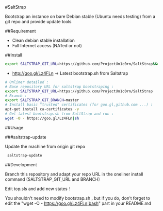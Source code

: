 #SaltStrap

Bootstrap an instance on bare Debian stable (Ubuntu needs testing) from a git repo and provide update tools

##Requirement

 * Clean debian stable installation
 * Full Internet access (NATed or not)

##Install 

```bash
export SALTSTRAP_GIT_URL=https://github.com/ProjectUn1c0rn/SaltStrap&&export SALTSTRAP_GIT_BRANCH=master &&apt-get install ca-certificates -y&&wget -O - https://goo.gl/Lz4FLn|sh
```

 * http://goo.gl/Lz4FLn -> Latest bootstrap.sh from Saltstrap

```bash
# Onliner detailed :
# Base repository URL for saltstrap bootstraping :
export SALTSTRAP_GIT_URL=https://github.com/ProjectUn1c0rn/SaltStrap
# Branch :
export SALTSTRAP_GIT_BRANCH=master
# Install basic "trusted" certificates (for goo.gl,github.com ...) :
apt-get install ca-certificates -y
# Get latest bootstrap.sh from SaltStrap and run :
wget -O - https://goo.gl/Lz4FLn|sh
```


##Usage

###saltstrap-update

Update the machine from origin git repo

```bash
 saltstrap-update
```

##Development

Branch this repository and adapt your repo URL in the oneliner install command (SALTSTRAP_GIT_URL and BRANCH)

Edit top.sls and add new states !

You shouldn't need to modify bootstrap.sh , but if you do, don't forget to edit the "wget -O - https://goo.gl/Lz4FLn|bash" part in your README.md



